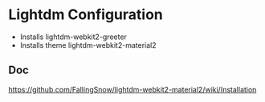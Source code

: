 # Lightdm Configuration
* Installs lightdm-webkit2-greeter
* Installs theme lightdm-webkit2-material2

## Doc
https://github.com/FallingSnow/lightdm-webkit2-material2/wiki/Installation

